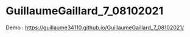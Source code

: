 ﻿# GuillaumeGaillard_7_08102021

Demo : https://guillaume34110.github.io/GuillaumeGaillard_7_08102021/
